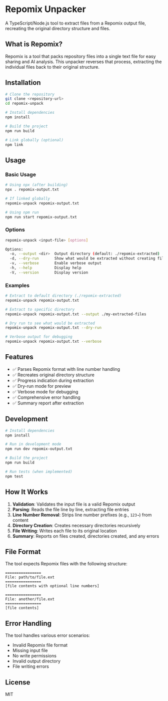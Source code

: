# Repomix Unpacker

A TypeScript/Node.js tool to extract files from a Repomix output file, recreating the original directory structure and files.

## What is Repomix?

Repomix is a tool that packs repository files into a single text file for easy sharing and AI analysis. This unpacker reverses that process, extracting the individual files back to their original structure.

## Installation

```bash
# Clone the repository
git clone <repository-url>
cd repomix-unpack

# Install dependencies
npm install

# Build the project
npm run build

# Link globally (optional)
npm link
```

## Usage

### Basic Usage

```bash
# Using npx (after building)
npx . repomix-output.txt

# If linked globally
repomix-unpack repomix-output.txt

# Using npm run
npm run start repomix-output.txt
```

### Options

```bash
repomix-unpack <input-file> [options]

Options:
  -o, --output <dir>  Output directory (default: ./repomix-extracted)
  -d, --dry-run       Show what would be extracted without creating files
  -v, --verbose       Enable verbose output
  -h, --help          Display help
  -V, --version       Display version
```

### Examples

```bash
# Extract to default directory (./repomix-extracted)
repomix-unpack repomix-output.txt

# Extract to specific directory
repomix-unpack repomix-output.txt --output ./my-extracted-files

# Dry run to see what would be extracted
repomix-unpack repomix-output.txt --dry-run

# Verbose output for debugging
repomix-unpack repomix-output.txt --verbose
```

## Features

- ✅ Parses Repomix format with line number handling
- ✅ Recreates original directory structure
- ✅ Progress indication during extraction
- ✅ Dry-run mode for preview
- ✅ Verbose mode for debugging
- ✅ Comprehensive error handling
- ✅ Summary report after extraction

## Development

```bash
# Install dependencies
npm install

# Run in development mode
npm run dev repomix-output.txt

# Build the project
npm run build

# Run tests (when implemented)
npm test
```

## How It Works

1. **Validation**: Validates the input file is a valid Repomix output
2. **Parsing**: Reads the file line by line, extracting file entries
3. **Line Number Removal**: Strips line number prefixes (e.g., `123→`) from content
4. **Directory Creation**: Creates necessary directories recursively
5. **File Writing**: Writes each file to its original location
6. **Summary**: Reports on files created, directories created, and any errors

## File Format

The tool expects Repomix files with the following structure:

```
================
File: path/to/file.ext
================
[file contents with optional line numbers]

================
File: another/file.ext
================
[file contents]
```

## Error Handling

The tool handles various error scenarios:
- Invalid Repomix file format
- Missing input file
- No write permissions
- Invalid output directory
- File writing errors

## License

MIT